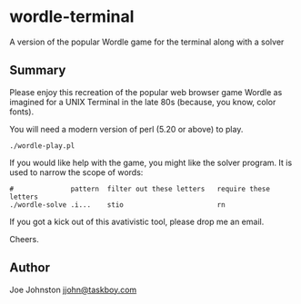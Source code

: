 # wordle-terminal
A version of the popular Wordle game for the terminal along with a solver

## Summary

Please enjoy this recreation of the popular web browser game Wordle as
imagined for a UNIX Terminal in the late 80s (because, you know, color
fonts).

You will need a modern version of perl (5.20 or above) to play.

    
    ./wordle-play.pl

If you would like help with the game, you might like the solver
program.  It is used to narrow the scope of words:


    #              pattern  filter out these letters   require these letters
    ./wordle-solve .i...    stio                       rn

If you got a kick out of this avativistic tool, please drop me an
email.

Cheers.
    
## Author

Joe Johnston <jjohn@taskboy.com>
